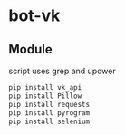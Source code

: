 # bot-vk

## Module
script uses grep and upower
```sh
pip install vk_api
pip install Pillow
pip install requests
pip install pyrogram
pip install selenium
```

